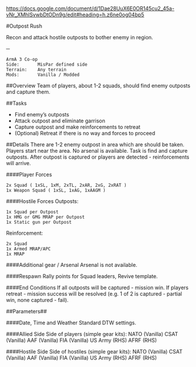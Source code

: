 https://docs.google.com/document/d/1Dae28UuX6E0OR145cu2_45a-vNr_XMhlSvwbDtODn9g/edit#heading=h.z6ne0og04bp5

#Outpost Rush

Recon and attack hostile outposts to bother enemy in region.

─

	ArmA 3 Co-op
	Side: 		MisPar defined side 
	Terrain: 	Any terrain
	Mods: 		Vanilla / Modded 


##Overview
Team of players, about 1-2 squads, should find enemy outposts and capture them.

##Tasks
- Find enemy’s outposts
- Attack outpost and eliminate garrison
- Capture outpost and make reinforcements to retreat
- (Optional) Retreat if there is no way and forces to proceed

##Details
There are 1-2 enemy outpost in area which are should be taken.
Players start near the area. No arsenal is available.
Task is find and capture outposts. After outpost is captured or players are detected - reinforcements will arrive. 

####Player Forces

	2x Squad ( 1xSL, 1xM, 2xTL, 2xAR, 2xG, 2xRAT )
	1x Weapon Squad ( 1xSL, 1xAG, 1xAAGM )

####Hostile Forces 
Outposts:

	1x Squad per Outpost
	1x HMG or GMG MRAP per Outpost
	1x Static gun per Outpost
	
Reinforcement:

	2x Squad
	1x Armed MRAP/APC
	1x MRAP

####Additional gear / Arsenal 
Arsenal is not available.

####Respawn 
Rally points for Squad leaders, Revive template.

####End Conditions 
If all outposts will be captured - mission win. If players retreat - mission success will be resolved (e.g. 1 of 2 is captured - partial win, none captured - fail).

##Parameters##

####Date, Time and Weather 
Standard DTW settings.

####Allied Side 
Side of players (simple gear kits):
	NATO (Vanilla)
	CSAT (Vanilla)
	AAF (Vanilla)
	FIA (Vanilla)
	US Army (RHS)
	AFRF (RHS)

####Hostile Side 
Side of hostiles  (simple gear kits):
	NATO (Vanilla)
	CSAT (Vanilla)
	AAF (Vanilla)
	FIA (Vanilla)
	US Army (RHS)
	AFRF (RHS)


